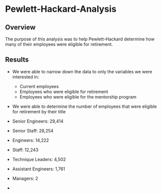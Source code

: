 # Pewlett-Hackard-Analysis

## Overview
The purpose of this analysis was to help Pewlett-Hackard determine how many of their employees were eligible for retirement.

## Results
* We were able to narrow down the data to only the variables we were interested in:
  * Current employees
  * Employees who were eligible for retirement
  * Employees who were eligible for the mentorship program

* We were able to determine the number of employees that were eligible for retirement by their title
 * Senior Engineers: 29,414
 * Senior Staff: 28,254
 * Engineers: 14,222
 * Staff: 12,243
 * Technique Leaders: 4,502
 * Assistant Engineers: 1,761
 * Managers: 2
 
*
